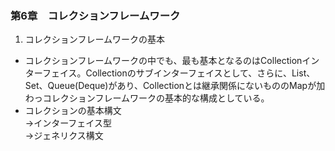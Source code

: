 

### 第6章　コレクションフレームワーク

1. コレクションフレームワークの基本
* コレクションフレームワークの中でも、最も基本となるのはCollectionインターフェイス。Collectionのサブインターフェイスとして、さらに、List、Set、Queue(Deque)があり、Collectionとは継承関係にないもののMapが加わっコレクションフレームワークの基本的な構成としている。  
* コレクションの基本構文  
→インターフェイス型  
→ジェネリクス構文
